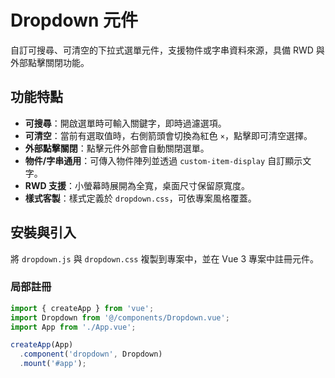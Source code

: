 # Dropdown 元件

自訂可搜尋、可清空的下拉式選單元件，支援物件或字串資料來源，具備 RWD 與外部點擊關閉功能。

## 功能特點
- **可搜尋**：開啟選單時可輸入關鍵字，即時過濾選項。
- **可清空**：當前有選取值時，右側箭頭會切換為紅色 `×`，點擊即可清空選擇。
- **外部點擊關閉**：點擊元件外部會自動關閉選單。
- **物件/字串通用**：可傳入物件陣列並透過 `custom-item-display` 自訂顯示文字。
- **RWD 支援**：小螢幕時展開為全寬，桌面尺寸保留原寬度。
- **樣式客製**：樣式定義於 `dropdown.css`，可依專案風格覆蓋。

## 安裝與引入

將 `dropdown.js` 與 `dropdown.css` 複製到專案中，並在 Vue 3 專案中註冊元件。

### 局部註冊
```js
import { createApp } from 'vue';
import Dropdown from '@/components/Dropdown.vue';
import App from './App.vue';

createApp(App)
  .component('dropdown', Dropdown)
  .mount('#app');
